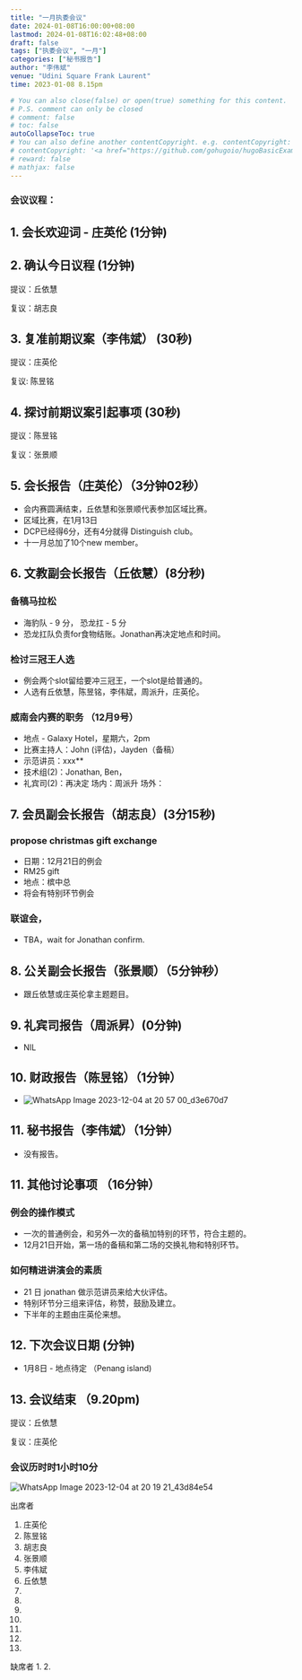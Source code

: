 ```yaml
---
title: "一月执委会议"
date: 2024-01-08T16:00:00+08:00
lastmod: 2024-01-08T16:02:48+08:00
draft: false
tags: ["执委会议", "一月"]
categories: ["秘书报告"]
author: "李伟斌"
venue: "Udini Square Frank Laurent"
time: 2023-01-08 8.15pm

# You can also close(false) or open(true) something for this content.
# P.S. comment can only be closed
# comment: false
# toc: false
autoCollapseToc: true
# You can also define another contentCopyright. e.g. contentCopyright: "This is another copyright."
# contentCopyright: '<a href="https://github.com/gohugoio/hugoBasicExample" rel="noopener" target="_blank">See origin</a>'
# reward: false
# mathjax: false
---
```


### 会议议程：
## 1. 会长欢迎词 - 庄英伦 (1分钟)


## 2. 确认今日议程 (1分钟)

  提议：丘依慧

  复议：胡志良
 
  
## 3. 复准前期议案（李伟斌） (30秒)
  
  提议：庄英伦

  复议: 陈昱铭


## 4. 探讨前期议案引起事项 (30秒)

  提议：陈昱铭
  
  复议：张景顺


## 5. 会长报告（庄英伦）（3分钟02秒）

- 会内赛圆满结束，丘依慧和张景顺代表参加区域比赛。
- 区域比赛，在1月13日
- DCP已经得6分，还有4分就得 Distinguish club。
- 十一月总加了10个new member。


## 6. 文教副会长报告（丘依慧）(8分秒)

### 备稿马拉松
- 海豹队 - 9 分， 恐龙扛 - 5 分
- 恐龙扛队负责for食物结账。Jonathan再决定地点和时间。

### 检讨三冠王人选
- 例会两个slot留给要冲三冠王，一个slot是给普通的。
- 人选有丘依慧，陈昱铭，李伟斌，周派升，庄英伦。



### 威南会内赛的职务 （12月9号）
- 地点 - Galaxy Hotel，星期六，2pm
- 比赛主持人：John (评估)，Jayden（备稿）
- 示范讲员：xxx**
- 技术组(2)：Jonathan, Ben，
- 礼宾司(2)：再决定
	场内：周派升
	场外：


## 7. 会员副会长报告（胡志良）(3分15秒)

### propose christmas gift exchange
- 日期：12月21日的例会
- RM25 gift
- 地点：槟中总
- 将会有特别环节例会

### 联谊会，
- TBA，wait for Jonathan confirm.


## 8. 公关副会长报告（张景顺）（5分钟秒）
- 跟丘依慧或庄英伦拿主题题目。


## 9. 礼宾司报告（周派昇）(0分钟)
- NIL


## 10. 财政报告（陈昱铭）（1分钟）
- ![WhatsApp Image 2023-12-04 at 20 57 00_d3e670d7](https://github.com/Weipin5013/tmc/assets/40177121/18be0c8b-acb1-4ab0-913e-1a6dcfcd2ff5)



## 11. 秘书报告（李伟斌）（1分钟）
- 没有报告。


## 11. 其他讨论事项 （16分钟）

### 例会的操作模式
- 一次的普通例会，和另外一次的备稿加特别的环节，符合主题的。
- 12月21日开始，第一场的备稿和第二场的交换礼物和特别环节。

### 如何精进讲演会的素质
- 21 日 jonathan 做示范讲员来给大伙评估。
- 特别环节分三组来评估，称赞，鼓励及建立。
- 下半年的主题由庄英伦来想。



## 12. 下次会议日期 (分钟)
  - 1月8日 - 地点待定 （Penang island) 
     


## 13. 会议结束 （9.20pm)


  提议：丘依慧

  复议：庄英伦

 
 
### 会议历时时1小时10分

![WhatsApp Image 2023-12-04 at 20 19 21_43d84e54](https://github.com/Weipin5013/tmc/assets/40177121/827c7fce-c425-4005-a0f9-f5a338514b22)




出席者
1. 庄英伦
2. 陈昱铭
3. 胡志良
4. 张景顺
5. 李伟斌
6. 丘依慧
7. 
8. 
9. 
10. 
11. 
12. 
13.


缺席者
1. 
2. 
